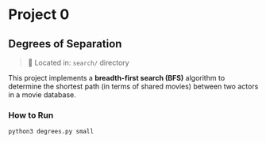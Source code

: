 # Project 0
## Degrees of Separation
> 📁 Located in: `search/` directory

This project implements a **breadth-first search (BFS)** algorithm to determine the shortest path (in terms of shared movies) between two actors in a movie database.

### How to Run

```bash
python3 degrees.py small


